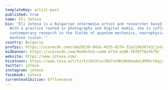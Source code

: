 ```yaml
---
templateKey: artist-post
published: true
name: Eli Joteva
bio: "Eli Joteva is a Bulgarian intermedia artist and researcher based in LA.
  With a practice rooted in photography and digital media, she is influenced by
  contemporary research in the fields of quantum mechanics, neurophysics and
  machine vision. "
country: Bulgaria
profpic: https://ucarecdn.com/c6a29238-842e-4525-8274-31a21de507e3/joteva_500c.gif
midbanner: https://ucarecdn.com/9ed9c5cb-ca4d-471d-a100-fbf6f76ef679/
website: https://www.joteva.com/
hicetnunc: https://www.teia.art/tz/tz1Vo3tuxJRG7vcNHiNn8neAoL9hM5rtbqjc/creations
twitter: joteva
instagram: joteva
facebook: joteva
currentexhibition: Effluesense
---
```

